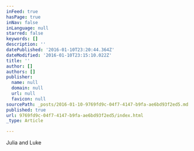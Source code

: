 ```yaml
---
inFeed: true
hasPage: true
inNav: false
inLanguage: null
starred: false
keywords: []
description: ''
datePublished: '2016-01-10T23:20:44.364Z'
dateModified: '2016-01-10T23:15:10.022Z'
title: ''
author: []
authors: []
publisher:
  name: null
  domain: null
  url: null
  favicon: null
sourcePath: _posts/2016-01-10-9769fd9c-04f7-4147-b9fa-ae6bd93f2ed5.md
published: true
url: 9769fd9c-04f7-4147-b9fa-ae6bd93f2ed5/index.html
_type: Article

---
```

Julia and Luke
